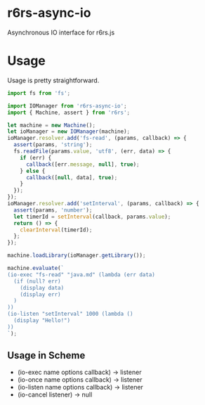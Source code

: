 # r6rs-async-io
Asynchronous IO interface for r6rs.js

# Usage
Usage is pretty straightforward.

```js
import fs from 'fs';

import IOManager from 'r6rs-async-io';
import { Machine, assert } from 'r6rs';

let machine = new Machine();
let ioManager = new IOManager(machine);
ioManager.resolver.add('fs-read', (params, callback) => {
  assert(params, 'string');
  fs.readFile(params.value, 'utf8', (err, data) => {
    if (err) {
      callback([err.message, null], true);
    } else {
      callback([null, data], true);
    }
  });
});
ioManager.resolver.add('setInterval', (params, callback) => {
  assert(params, 'number');
  let timerId = setInterval(callback, params.value);
  return () => {
    clearInterval(timerId);
  };
});

machine.loadLibrary(ioManager.getLibrary());

machine.evaluate(`
(io-exec "fs-read" "java.md" (lambda (err data)
  (if (null? err)
    (display data)
    (display err)
  )
))
(io-listen "setInterval" 1000 (lambda ()
  (display "Hello!")
))
`);
```

## Usage in Scheme

- (io-exec name options callback) -> listener
- (io-once name options callback) -> listener
- (io-listen name options callback) -> listener
- (io-cancel listener) -> null
